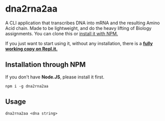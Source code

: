 # dna2rna2aa

A CLI application that transcribes DNA into mRNA and the resulting Amino Acid chain. Made to be lightweight, and do the heavy lifting of Biology assignments. You can clone this or [install it with NPM.](https://www.npmjs.com/package/dna2rna2aa)

If you just want to start using it, without any installation, there is a **[fully working copy on Repl.it.](https://repl.it/@ckurtdolittle/dna2rna2aa)**

## Installation through NPM

If you don't have **Node.JS**, please install it first. 

`npm i -g dna2rna2aa`

## Usage

`dna2rna2aa <dna string>`
